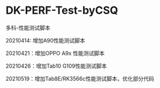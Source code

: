 # DK-PERF-Test-byCSQ
多科-性能测试脚本

20210414: 增加A90性能测试脚本

20210421：增加OPPO A9x 性能测试脚本

20210426：增加Tab10 G109性能测试脚本

20210519：增加Tab8E/RK3566c性能测试脚本，优化部分代码